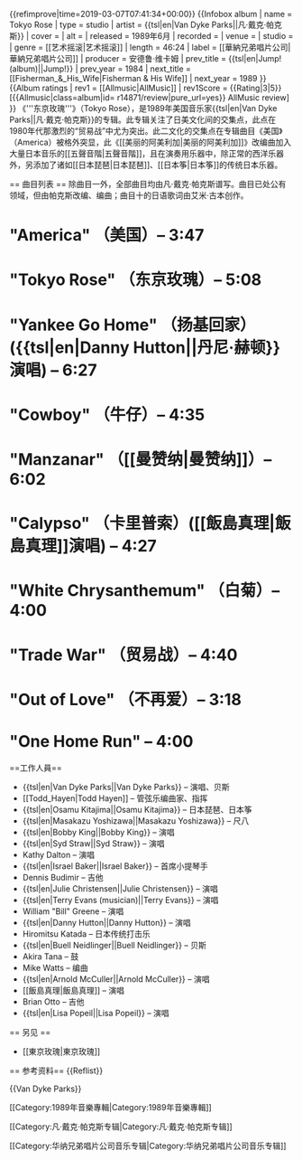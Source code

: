 {{refimprove|time=2019-03-07T07:41:34+00:00}}
{{Infobox album
| name       = Tokyo Rose
| type       = studio
| artist     = {{tsl|en|Van Dyke Parks||凡·戴克·帕克斯}}
| cover      = <!-- 檔案不存在 Tokyo rose.jpg ，可從英文維基百科取得 -->
| alt        =
| released   = 1989年6月
| recorded   =
| venue      =
| studio     =
| genre      = [[艺术摇滚|艺术摇滚]]
| length     = 46:24
| label      = [[華納兄弟唱片公司|華納兄弟唱片公司]]
| producer   = 安德鲁·维卡姆
| prev_title = {{tsl|en|Jump! (album)||Jump!}}
| prev_year  = 1984
| next_title = <!-- 页面不存在 -->[[Fisherman_&_His_Wife|Fisherman & His Wife]]
| next_year  = 1989
}}
{{Album ratings
| rev1 = [[Allmusic|AllMusic]]
| rev1Score = {{Rating|3|5}}<ref name="AM">[{{Allmusic|class=album|id= r14871/review|pure_url=yes}} AllMusic review]</ref>
}}
《'''东京玫瑰'''》（Tokyo Rose），是1989年美国音乐家{{tsl|en|Van Dyke Parks||凡·戴克·帕克斯}}的专辑。此专辑关注了日美文化间的交集点，此点在1980年代那激烈的“贸易战”中尤为突出。此二文化的交集点在专辑曲目《美国》（America）被格外突显，此《[[美丽的阿美利加|美丽的阿美利加]]》改编曲加入大量日本音乐的[[五聲音階|五聲音階]]，且在演奏用乐器中，除正常的西洋乐器外，另添加了诸如[[日本琵琶|日本琵琶]]、[[日本筝|日本筝]]的传统日本乐器。

== 曲目列表 ==
除曲目一外，全部曲目均由凡·戴克·帕克斯谱写。曲目已处公有领域，但由帕克斯改编、编曲；曲目十的日语歌词由艾米·古本创作。

# "America" （美国）– 3:47
# "Tokyo Rose" （东京玫瑰）– 5:08
# "Yankee Go Home" （扬基回家）({{tsl|en|Danny Hutton||丹尼·赫顿}}演唱) – 6:27
# "Cowboy" （牛仔）– 4:35
# "Manzanar" （[[曼赞纳|曼赞纳]]）– 6:02
# "Calypso" （卡里普索）([[飯島真理|飯島真理]]演唱) – 4:27
# "White Chrysanthemum" （白菊）– 4:00
# "Trade War" （贸易战）– 4:40
# "Out of Love" （不再爱）– 3:18
# "One Home Run" – 4:00

==工作人員==

* {{tsl|en|Van Dyke Parks||Van Dyke Parks}} – 演唱、贝斯
* <!-- 页面不存在 -->[[Todd_Hayen|Todd Hayen]] – 管弦乐编曲家、指挥
* {{tsl|en|Osamu Kitajima||Osamu Kitajima}} – 日本琵琶、日本筝
* {{tsl|en|Masakazu Yoshizawa||Masakazu Yoshizawa}} – 尺八
* {{tsl|en|Bobby King||Bobby King}} – 演唱
* {{tsl|en|Syd Straw||Syd Straw}} – 演唱
* Kathy Dalton – 演唱
* {{tsl|en|Israel Baker||Israel Baker}} – 首席小提琴手
* Dennis Budimir – 吉他
* {{tsl|en|Julie Christensen||Julie Christensen}} – 演唱
* {{tsl|en|Terry Evans (musician)||Terry Evans}} – 演唱
* William "Bill" Greene – 演唱
* {{tsl|en|Danny Hutton||Danny Hutton}} – 演唱
* Hiromitsu Katada – 日本传统打击乐
* {{tsl|en|Buell Neidlinger||Buell Neidlinger}} – 贝斯
* Akira Tana – 鼓
* Mike Watts – 编曲
* {{tsl|en|Arnold McCuller||Arnold McCuller}} – 演唱
* [[飯島真理|飯島真理]] – 演唱
* Brian Otto – 吉他
* {{tsl|en|Lisa Popeil||Lisa Popeil}} – 演唱

== 另见 ==
* [[東京玫瑰|東京玫瑰]]

== 参考资料==
{{Reflist}}

{{Van Dyke Parks}}

[[Category:1989年音樂專輯|Category:1989年音樂專輯]]
<!-- 没有链接 -->[[Category:凡·戴克·帕克斯专辑|Category:凡·戴克·帕克斯专辑]]
[[Category:华纳兄弟唱片公司音乐专辑|Category:华纳兄弟唱片公司音乐专辑]]